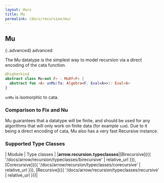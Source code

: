 ```yaml
---
layout: docs
title: Mu
permalink: /docs/recursion/mu/
---
```


## Mu

{:.advanced}
advanced

The Mu datatype is the simplest way to model recursion via a direct encoding of the
cata function.

```kotlin
@higherkind
abstract class Mu<out F> : MuOf<F> {
  abstract fun <A> unMu(fa: Algebra<F, Eval<A>>): Eval<A>
}
```

`unMu` is isomorphic to cata.

### Comparison to Fix and Nu

Mu guarantees that a datatype will be finite, and should be used for any algorithms
that will only work on finite data (for example `sum`). Due to it being a direct encoding
of cata, Mu also has a very fast Recursive instance.

### Supported Type Classes

| Module | Type classes |
|__arrow.recursion.typeclasses__|[Birecursive]({{ '/docs/arrow/recursion/typeclasses/birecursive' | relative_url }}), [Corecursive]({{ '/docs/arrow/recursion/typeclasses/corecursive' | relative_url }}), [Recursive]({{ '/docs/arrow/recursion/typeclasses/recursive' | relative_url }})|

